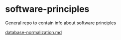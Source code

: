 # software-principles
General repo to contain info about software principles

[database-normalization.md](/database-normalization.md)
